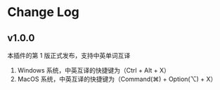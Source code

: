 # Change Log

## v1.0.0

本插件的第 1 版正式发布，支持中英单词互译

1. Windows 系统，中英互译的快捷键为（Ctrl + Alt + X）
2. MacOS 系统，中英互译的快捷键为（Command(⌘) + Option(⌥) + X）
